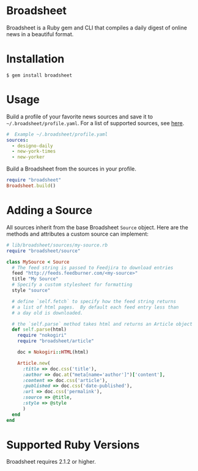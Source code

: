 # Broadsheet

Broadsheet is a Ruby gem and CLI that compiles a daily digest of online news in a beautiful format.

# Installation

```
$ gem install broadsheet
```

# Usage

Build a profile of your favorite news sources and save it to `~/.broadsheet/profile.yaml`.  For a list of supported sources, see [here](https://github.com/s3ththompson/broadsheet/tree/master/lib/broadsheet/sources).

``` yaml
#  Example ~/.broadsheet/profile.yaml
sources:
  - designo-daily
  - new-york-times
  - new-yorker
```

Build a Broadsheet from the sources in your profile.

``` ruby
require "broadsheet"
Broadsheet.build()
```

# Adding a Source

All sources inherit from the base Broadsheet `Source` object.  Here are the methods and attributes a custom source can implement:

```ruby
# lib/broadsheet/sources/my-source.rb
require "broadsheet/source"

class MySource < Source
  # The feed string is passed to Feedjira to download entries
  feed "http://feeds.feedburner.com/<my-source>"
  title "My Source"
  # Specify a custom stylesheet for formatting
  style "source"

  # define `self.fetch` to specify how the feed string returns
  # a list of html pages.  By default each feed entry less than
  # a day old is downloaded.

  # the `self.parse` method takes html and returns an Article object
  def self.parse(html)
    require "nokogiri"
    require "broadsheet/article"

    doc = Nokogiri::HTML(html)

    Article.new(
      :title => doc.css('title'),
      :author => doc.at("meta[name='author']")['content'],
      :content => doc.css('article'),
      :published => doc.css('date-published'),
      :url => doc.css('permalink'),
      :source => @title,
      :style => @style
      )
  end
end
```

# Supported Ruby Versions

Broadsheet requires 2.1.2 or higher.
